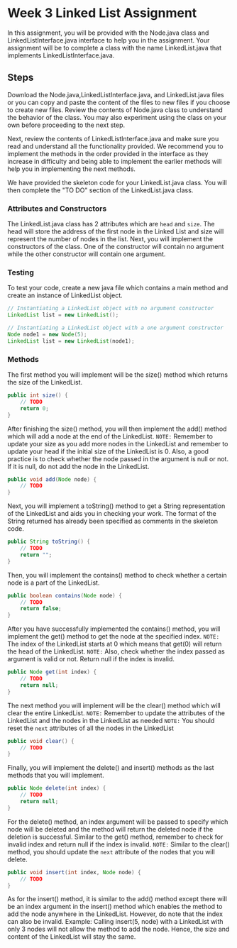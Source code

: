 # Week 3 Linked List Assignment
In this assignment, you will be provided with the Node.java class and LinkedListInterface.java interface to help you in the assignment. Your assignment will be to complete a class with the name LinkedList.java that implements LinkedListInterface.java. 

## Steps
Download the Node.java,LinkedListInterface.java, and LinkedList.java files or you can copy and paste the content of the files to new files if you choose to create new files. Review the contents of Node.java class to understand the behavior of the class. You may also experiment using the class on your own before proceeding to the next step.

Next, review the contents of LinkedListInterface.java and make sure you read and understand all the functionality provided. We recommend you to implement the methods in the order provided in the interface as they increase in difficulty and being able to implement the earlier methods will help you in implementing the next methods. 

We have provided the skeleton code for your LinkedList.java class. You will then complete the "TO DO" section of the LinkedList.java class.

### Attributes and Constructors
The LinkedList.java class has 2 attributes which are `head` and `size`. The head will store the address of the first node in the Linked List and size will represent the number of nodes in the list. Next, you will implement the constructors of the class. One of the constructor will contain no argument while the other constructor will contain one argument. 

### Testing
To test your code, create a new java file which contains a main method and create an instance of LinkedList object. 
```java
// Instantiating a LinkedList object with no argument constructor
LinkedList list = new LinkedList();

// Instantiating a LinkedList object with a one argument constructor
Node node1 = new Node(5);
LinkedList list = new LinkedList(node1);
```

### Methods
The first method you will implement will be the size() method which returns the size of the LinkedList.
```java
public int size() {
	// TODO
	return 0;
}
```

After finishing the size() method, you will then implement the add() method which will add a node at the end of the LinkedList.
`NOTE:` Remember to update your size as you add more nodes in the LinkedList and remember to update your head if the initial size of the LinkedList is 0.
Also, a good practice is to check whether the node passed in the argument is null or not. If it is null, do not add the node in the LinkedList.
```java
public void add(Node node) {
	// TODO
}
```

Next, you will implement a toString() method to get a String representation of the LinkedList and aids you in checking your work. The format of the String returned has already been specified as comments in the skeleton code. 
```java
public String toString() {
	// TODO
	return "";
}
```

Then, you will implement the contains() method to check whether a certain node is a part of the LinkedList.
```java
public boolean contains(Node node) {
	// TODO 
	return false;
}
```

After you have successfully implemented the contains() method, you will implement the get() method to get the node at the specified index. 
`NOTE:` The index of the LinkedList starts at 0 which means that get(0) will return the head of the LinkedList.
`NOTE:` Also, check whether the index passed as argument is valid or not. Return null if the index is invalid.
```java
public Node get(int index) {
	// TODO
	return null;
}
```

The next method you will implement will be the clear() method which will clear the entire LinkedList.
`NOTE:` Remember to update the attributes of the LinkedList and the nodes in the LinkedList as needed
`NOTE:` You should reset the `next` attributes of all the nodes in the LinkedList
```java
public void clear() {
	// TODO
}
```

Finally, you will implement the delete() and insert() methods as the last methods that you will implement. 
```java
public Node delete(int index) {
	// TODO
	return null;
}
```
For the delete() method, an index argument will be passed to specify which node will be deleted and the method will return the deleted node if the deletion is successful.
Similar to the get() method, remember to check for invalid index and return null if the index is invalid. 
`NOTE:` Similar to the clear() method, you should update the `next` attribute of the nodes that you will delete. 

```java
public void insert(int index, Node node) {
	// TODO 
}
```
As for the insert() method, it is similar to the add() method except there will be an index argument in the insert() method which enables the method to add the node anywhere in the LinkedList.
However, do note that the index can also be invalid. Example: Calling insert(5, node) with a LinkedList with only 3 nodes will not allow the method to add the node. Hence, the size and content of the LinkedList will stay the same.




